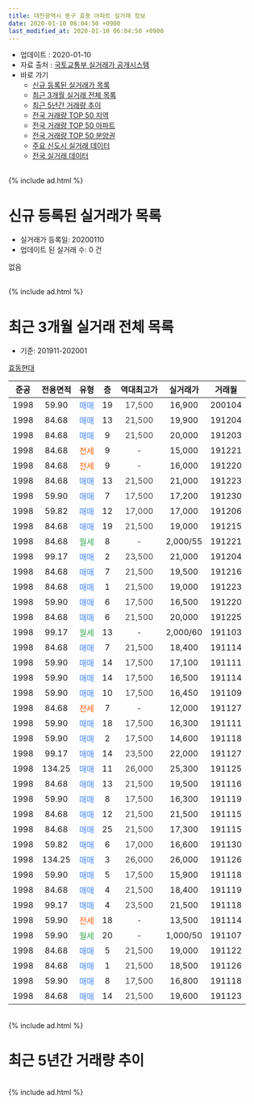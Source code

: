 ```yaml
---
title: 대전광역시 동구 효동 아파트 실거래 정보
date: 2020-01-10 06:04:50 +0900
last_modified_at: 2020-01-10 06:04:50 +0900
---
```


* 업데이트 : 2020-01-10
* 자료 출처 : [국토교통부 실거래가 공개시스템](http://rt.molit.go.kr)
* 바로 가기
    * [신규 등록된 실거래가 목록](#신규-등록된-실거래가-목록)
    * [최근 3개월 실거래 전체 목록](#최근-3개월-실거래-전체-목록)
    * [최근 5년간 거래량 추이](#최근-5년간-거래량-추이)
    * [전국 거래량 TOP 50 지역](https://inasie.github.io/apt-trade-info/최근-3개월-전국에서-가장-거래가-많이-발생한-지역)
    * [전국 거래량 TOP 50 아파트](https://inasie.github.io/apt-trade-info/최근-3개월-전국에서-가장-거래가-많이-발생한-아파트)
    * [전국 거래량 TOP 50 분양권](https://inasie.github.io/apt-trade-info/최근-3개월-전국에서-가장-거래가-많이-발생한-분양권)
    * [주요 신도시 실거래 데이터](https://inasie.github.io/apt-trade-info/주요-신도시)
    * [전국 실거래 데이터](https://inasie.github.io/apt-trade-info/전국)
<br>
{% include ad.html %}
<br>

# 신규 등록된 실거래가 목록
* 실거래가 등록일: 20200110
* 업데이트 된 실거래 수: 0 건

없음

<br>
{% include ad.html %}
<br>

# 최근 3개월 실거래 전체 목록
* 기준: 201911-202001


[효동현대](https://search.naver.com/search.naver?query=%EB%8C%80%EC%A0%84%EA%B4%91%EC%97%AD%EC%8B%9C+%EB%8F%99%EA%B5%AC+%ED%9A%A8%EB%8F%99+%ED%9A%A8%EB%8F%99%ED%98%84%EB%8C%80)

|준공|전용면적|유형|층|역대최고가|실거래가|거래월|
|:---:|:---:|:---:|:---:|:---:|:---:|:---:|
|1998|59.90|<span style="color:#4285f3">매매</span>|19|<span style="color:#444444">17,500</span>|16,900|200104|
|1998|84.68|<span style="color:#4285f3">매매</span>|13|<span style="color:#444444">21,500</span>|19,900|191204|
|1998|84.68|<span style="color:#4285f3">매매</span>|9|<span style="color:#444444">21,500</span>|20,000|191203|
|1998|84.68|<span style="color:#ff5a00">전세</span>|9|<span style="color:#444444">-</span>|15,000|191221|
|1998|84.68|<span style="color:#ff5a00">전세</span>|9|<span style="color:#444444">-</span>|16,000|191220|
|1998|84.68|<span style="color:#4285f3">매매</span>|13|<span style="color:#444444">21,500</span>|21,000|191223|
|1998|59.90|<span style="color:#4285f3">매매</span>|7|<span style="color:#444444">17,500</span>|17,200|191230|
|1998|59.82|<span style="color:#4285f3">매매</span>|12|<span style="color:#444444">17,000</span>|17,000|191206|
|1998|84.68|<span style="color:#4285f3">매매</span>|19|<span style="color:#444444">21,500</span>|19,000|191215|
|1998|84.68|<span style="color:#34a853">월세</span>|8|<span style="color:#444444">-</span>|2,000/55|191221|
|1998|99.17|<span style="color:#4285f3">매매</span>|2|<span style="color:#444444">23,500</span>|21,000|191204|
|1998|84.68|<span style="color:#4285f3">매매</span>|7|<span style="color:#444444">21,500</span>|19,500|191216|
|1998|84.68|<span style="color:#4285f3">매매</span>|1|<span style="color:#444444">21,500</span>|19,000|191223|
|1998|59.90|<span style="color:#4285f3">매매</span>|6|<span style="color:#444444">17,500</span>|16,500|191220|
|1998|84.68|<span style="color:#4285f3">매매</span>|6|<span style="color:#444444">21,500</span>|20,000|191225|
|1998|99.17|<span style="color:#34a853">월세</span>|13|<span style="color:#444444">-</span>|2,000/60|191103|
|1998|84.68|<span style="color:#4285f3">매매</span>|7|<span style="color:#444444">21,500</span>|18,400|191114|
|1998|59.90|<span style="color:#4285f3">매매</span>|14|<span style="color:#444444">17,500</span>|17,100|191111|
|1998|59.90|<span style="color:#4285f3">매매</span>|14|<span style="color:#444444">17,500</span>|16,500|191114|
|1998|59.90|<span style="color:#4285f3">매매</span>|10|<span style="color:#444444">17,500</span>|16,450|191109|
|1998|84.68|<span style="color:#ff5a00">전세</span>|7|<span style="color:#444444">-</span>|12,000|191127|
|1998|59.90|<span style="color:#4285f3">매매</span>|18|<span style="color:#444444">17,500</span>|16,300|191111|
|1998|59.90|<span style="color:#4285f3">매매</span>|2|<span style="color:#444444">17,500</span>|14,600|191118|
|1998|99.17|<span style="color:#4285f3">매매</span>|14|<span style="color:#444444">23,500</span>|22,000|191127|
|1998|134.25|<span style="color:#4285f3">매매</span>|11|<span style="color:#444444">26,000</span>|25,300|191125|
|1998|84.68|<span style="color:#4285f3">매매</span>|13|<span style="color:#444444">21,500</span>|19,500|191116|
|1998|59.90|<span style="color:#4285f3">매매</span>|8|<span style="color:#444444">17,500</span>|16,300|191119|
|1998|84.68|<span style="color:#4285f3">매매</span>|12|<span style="color:#444444">21,500</span>|21,500|191115|
|1998|84.68|<span style="color:#4285f3">매매</span>|25|<span style="color:#444444">21,500</span>|17,300|191115|
|1998|59.82|<span style="color:#4285f3">매매</span>|6|<span style="color:#444444">17,000</span>|16,600|191130|
|1998|134.25|<span style="color:#4285f3">매매</span>|3|<span style="color:#444444">26,000</span>|26,000|191126|
|1998|59.90|<span style="color:#4285f3">매매</span>|5|<span style="color:#444444">17,500</span>|15,900|191118|
|1998|84.68|<span style="color:#4285f3">매매</span>|4|<span style="color:#444444">21,500</span>|18,400|191119|
|1998|99.17|<span style="color:#4285f3">매매</span>|4|<span style="color:#444444">23,500</span>|21,500|191118|
|1998|59.90|<span style="color:#ff5a00">전세</span>|18|<span style="color:#444444">-</span>|13,500|191114|
|1998|59.90|<span style="color:#34a853">월세</span>|20|<span style="color:#444444">-</span>|1,000/50|191107|
|1998|84.68|<span style="color:#4285f3">매매</span>|5|<span style="color:#444444">21,500</span>|19,000|191122|
|1998|84.68|<span style="color:#4285f3">매매</span>|1|<span style="color:#444444">21,500</span>|18,500|191126|
|1998|59.90|<span style="color:#4285f3">매매</span>|8|<span style="color:#444444">17,500</span>|16,800|191118|
|1998|84.68|<span style="color:#4285f3">매매</span>|14|<span style="color:#444444">21,500</span>|19,600|191123|


<br>
{% include ad.html %}
<br>

# 최근 5년간 거래량 추이


<div style="width:100%;">
    <canvas id="deal_progress" height="200"></canvas>
</div>

<script>
new Chart(document.getElementById("deal_progress"), {
    type: 'line',
    data: {
        labels: ['201501','201502','201503','201504','201505','201506','201507','201508','201509','201510','201511','201512','201601','201602','201603','201604','201605','201606','201607','201608','201609','201610','201611','201612','201701','201702','201703','201704','201705','201706','201707','201708','201709','201710','201711','201712','201801','201802','201803','201804','201805','201806','201807','201808','201809','201810','201811','201812','201901','201902','201903','201904','201905','201906','201907','201908','201909','201910','201911','201912','202001'],
        datasets: [{
            label: '매매',
            pointRadius: 1,
            data: [6, 6, 2, 6, 7, 7, 6, 9, 4, 3, 4, 4, 3, 4, 7, 4, 4, 7, 6, 2, 6, 1, 1, 6, 1, 2, 6, 4, 2, 4, 4, 6, 5, 4, 2, 3, 2, 1, 3, 6, 6, 1, 4, 1, 3, 8, 3, 3, 3, 5, 1, 3, 5, 2, 7, 10, 11, 16, 21, 11, 1],
            borderColor: "rgba(255, 201, 14, 1)",
            backgroundColor: "rgba(255, 201, 14, 0.5)",
            fill: false,
            lineTension: 0
        },{
            label: '전월세',
            pointRadius: 1,
            data: [3, 0, 4, 3, 2, 1, 1, 5, 1, 1, 2, 1, 4, 0, 5, 0, 3, 0, 2, 0, 0, 3, 1, 0, 2, 3, 3, 2, 1, 0, 1, 2, 3, 0, 1, 1, 3, 0, 1, 5, 1, 1, 0, 1, 0, 1, 0, 1, 2, 5, 5, 3, 4, 2, 0, 0, 4, 2, 4, 3, 0],
            borderColor: "rgba(0, 141, 185, 1)",
            backgroundColor: "rgba(0, 141, 185, 0.5)",
            fill: false,
            lineTension: 0
        }
        ]
    },
    options: {
        responsive: true,
        title: {
            display: false
        },
        tooltips: {
            mode: 'index',
            intersect: false
        },
        hover: {
            mode: 'nearest',
            intersect: true
        },
        scales: {
            xAxes: [{
                display: true,
                scaleLabel: {
                    display: true,
                    labelString: '년/월'
                }
            }],
            yAxes: [{
                display: true,
                ticks: {
                    suggestedMin: 0,
                },
                scaleLabel: {
                    display: true,
                    labelString: '실거래 수'
                }
            }]
        }
    }
});

</script>


<br>
{% include ad.html %}
<br>

